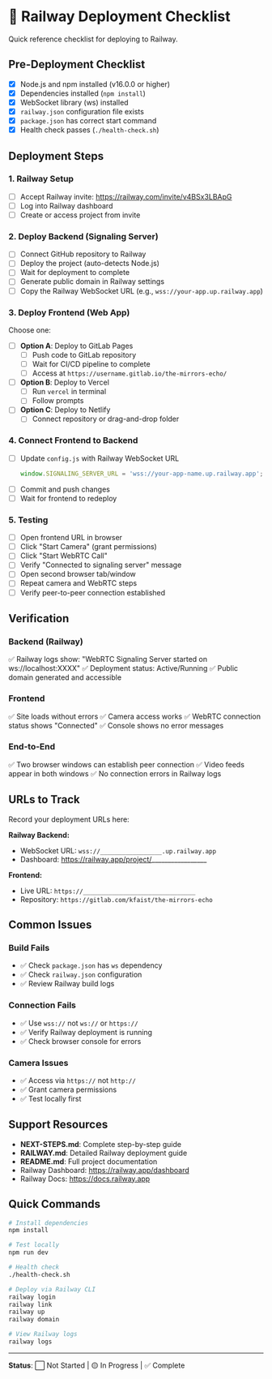 # 🚀 Railway Deployment Checklist

Quick reference checklist for deploying to Railway.

## Pre-Deployment Checklist

- [x] Node.js and npm installed (v16.0.0 or higher)
- [x] Dependencies installed (`npm install`)
- [x] WebSocket library (ws) installed
- [x] `railway.json` configuration file exists
- [x] `package.json` has correct start command
- [x] Health check passes (`./health-check.sh`)

## Deployment Steps

### 1. Railway Setup
- [ ] Accept Railway invite: https://railway.com/invite/v4BSx3LBApG
- [ ] Log into Railway dashboard
- [ ] Create or access project from invite

### 2. Deploy Backend (Signaling Server)
- [ ] Connect GitHub repository to Railway
- [ ] Deploy the project (auto-detects Node.js)
- [ ] Wait for deployment to complete
- [ ] Generate public domain in Railway settings
- [ ] Copy the Railway WebSocket URL (e.g., `wss://your-app.up.railway.app`)

### 3. Deploy Frontend (Web App)
Choose one:
- [ ] **Option A**: Deploy to GitLab Pages
  - [ ] Push code to GitLab repository
  - [ ] Wait for CI/CD pipeline to complete
  - [ ] Access at `https://username.gitlab.io/the-mirrors-echo/`
  
- [ ] **Option B**: Deploy to Vercel
  - [ ] Run `vercel` in terminal
  - [ ] Follow prompts
  
- [ ] **Option C**: Deploy to Netlify
  - [ ] Connect repository or drag-and-drop folder

### 4. Connect Frontend to Backend
- [ ] Update `config.js` with Railway WebSocket URL
  ```javascript
  window.SIGNALING_SERVER_URL = 'wss://your-app-name.up.railway.app';
  ```
- [ ] Commit and push changes
- [ ] Wait for frontend to redeploy

### 5. Testing
- [ ] Open frontend URL in browser
- [ ] Click "Start Camera" (grant permissions)
- [ ] Click "Start WebRTC Call"
- [ ] Verify "Connected to signaling server" message
- [ ] Open second browser tab/window
- [ ] Repeat camera and WebRTC steps
- [ ] Verify peer-to-peer connection established

## Verification

### Backend (Railway)
✅ Railway logs show: "WebRTC Signaling Server started on ws://localhost:XXXX"
✅ Deployment status: Active/Running
✅ Public domain generated and accessible

### Frontend
✅ Site loads without errors
✅ Camera access works
✅ WebRTC connection status shows "Connected"
✅ Console shows no error messages

### End-to-End
✅ Two browser windows can establish peer connection
✅ Video feeds appear in both windows
✅ No connection errors in Railway logs

## URLs to Track

Record your deployment URLs here:

**Railway Backend:**
- WebSocket URL: `wss://_________________.up.railway.app`
- Dashboard: https://railway.app/project/_________________

**Frontend:**
- Live URL: `https://_______________________________`
- Repository: `https://gitlab.com/kfaist/the-mirrors-echo`

## Common Issues

### Build Fails
- ✅ Check `package.json` has `ws` dependency
- ✅ Check `railway.json` configuration
- ✅ Review Railway build logs

### Connection Fails
- ✅ Use `wss://` not `ws://` or `https://`
- ✅ Verify Railway deployment is running
- ✅ Check browser console for errors

### Camera Issues
- ✅ Access via `https://` not `http://`
- ✅ Grant camera permissions
- ✅ Test locally first

## Support Resources

- **NEXT-STEPS.md**: Complete step-by-step guide
- **RAILWAY.md**: Detailed Railway deployment guide
- **README.md**: Full project documentation
- Railway Dashboard: https://railway.app/dashboard
- Railway Docs: https://docs.railway.app

## Quick Commands

```bash
# Install dependencies
npm install

# Test locally
npm run dev

# Health check
./health-check.sh

# Deploy via Railway CLI
railway login
railway link
railway up
railway domain

# View Railway logs
railway logs
```

---

**Status**: ⬜ Not Started | 🟡 In Progress | ✅ Complete
